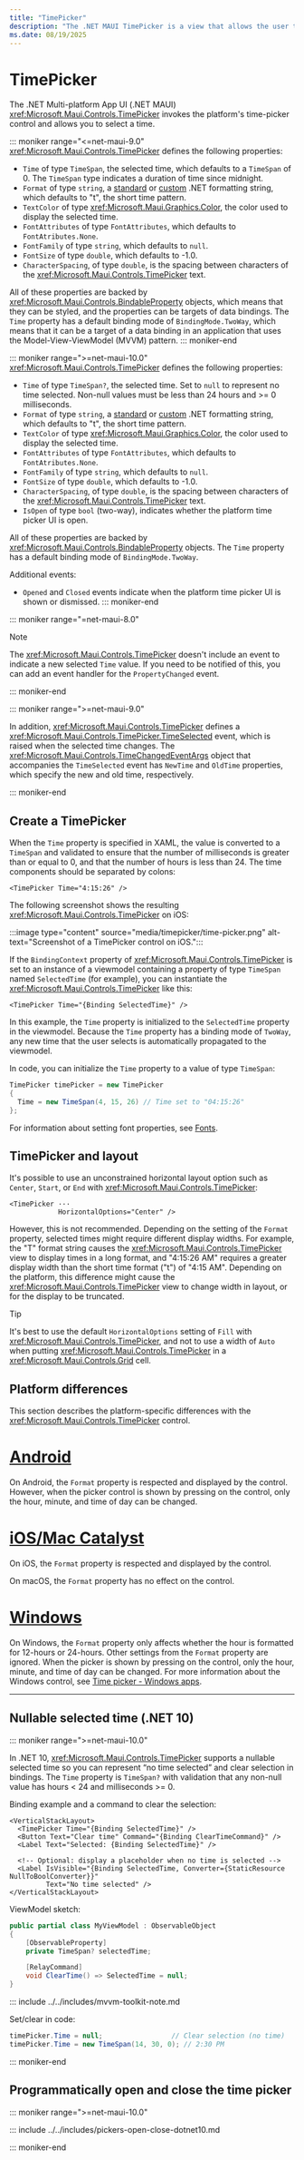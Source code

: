 ```yaml
---
title: "TimePicker"
description: "The .NET MAUI TimePicker is a view that allows the user to select a time."
ms.date: 08/19/2025
---
```


# TimePicker

The .NET Multi-platform App UI (.NET MAUI) <xref:Microsoft.Maui.Controls.TimePicker> invokes the platform's time-picker control and allows you to select a time.

::: moniker range="<=net-maui-9.0"
<xref:Microsoft.Maui.Controls.TimePicker> defines the following properties:

- `Time` of type `TimeSpan`, the selected time, which defaults to a `TimeSpan` of 0. The `TimeSpan` type indicates a duration of time since midnight.
- `Format` of type `string`, a [standard](/dotnet/standard/base-types/standard-date-and-time-format-strings/) or [custom](/dotnet/standard/base-types/custom-date-and-time-format-strings/) .NET formatting string, which defaults to "t", the short time pattern.
- `TextColor` of type <xref:Microsoft.Maui.Graphics.Color>, the color used to display the selected time.
- `FontAttributes` of type `FontAttributes`, which defaults to `FontAtributes.None`.
- `FontFamily` of type `string`, which defaults to `null`.
- `FontSize` of type `double`, which defaults to -1.0.
- `CharacterSpacing`, of type `double`, is the spacing between characters of the <xref:Microsoft.Maui.Controls.TimePicker> text.

All of these properties are backed by <xref:Microsoft.Maui.Controls.BindableProperty> objects, which means that they can be styled, and the properties can be targets of data bindings. The `Time` property has a default binding mode of `BindingMode.TwoWay`, which means that it can be a target of a data binding in an application that uses the Model-View-ViewModel (MVVM) pattern.
::: moniker-end

::: moniker range=">=net-maui-10.0"
<xref:Microsoft.Maui.Controls.TimePicker> defines the following properties:

- `Time` of type `TimeSpan?`, the selected time. Set to `null` to represent no time selected. Non-null values must be less than 24 hours and >= 0 milliseconds.
- `Format` of type `string`, a [standard](/dotnet/standard/base-types/standard-date-and-time-format-strings/) or [custom](/dotnet/standard/base-types/custom-date-and-time-format-strings/) .NET formatting string, which defaults to "t", the short time pattern.
- `TextColor` of type <xref:Microsoft.Maui.Graphics.Color>, the color used to display the selected time.
- `FontAttributes` of type `FontAttributes`, which defaults to `FontAtributes.None`.
- `FontFamily` of type `string`, which defaults to `null`.
- `FontSize` of type `double`, which defaults to -1.0.
- `CharacterSpacing`, of type `double`, is the spacing between characters of the <xref:Microsoft.Maui.Controls.TimePicker> text.
- `IsOpen` of type `bool` (two-way), indicates whether the platform time picker UI is open.

All of these properties are backed by <xref:Microsoft.Maui.Controls.BindableProperty> objects. The `Time` property has a default binding mode of `BindingMode.TwoWay`.

Additional events:

- `Opened` and `Closed` events indicate when the platform time picker UI is shown or dismissed.
::: moniker-end

::: moniker range="=net-maui-8.0"

> [!NOTE]
> The <xref:Microsoft.Maui.Controls.TimePicker> doesn't include an event to indicate a new selected `Time` value. If you need to be notified of this, you can add an event handler for the `PropertyChanged` event.

::: moniker-end

::: moniker range=">=net-maui-9.0"

In addition, <xref:Microsoft.Maui.Controls.TimePicker> defines a <xref:Microsoft.Maui.Controls.TimePicker.TimeSelected> event, which is raised when the selected time changes. The <xref:Microsoft.Maui.Controls.TimeChangedEventArgs> object that accompanies the `TimeSelected` event has `NewTime` and `OldTime` properties, which specify the new and old time, respectively.

::: moniker-end

## Create a TimePicker

When the `Time` property is specified in XAML, the value is converted to a `TimeSpan` and validated to ensure that the number of milliseconds is greater than or equal to 0, and that the number of hours is less than 24. The time components should be separated by colons:

```xaml
<TimePicker Time="4:15:26" />
```

The following screenshot shows the resulting <xref:Microsoft.Maui.Controls.TimePicker> on iOS:

:::image type="content" source="media/timepicker/time-picker.png" alt-text="Screenshot of a TimePicker control on iOS.":::

If the `BindingContext` property of <xref:Microsoft.Maui.Controls.TimePicker> is set to an instance of a viewmodel containing a property of type `TimeSpan` named `SelectedTime` (for example), you can instantiate the <xref:Microsoft.Maui.Controls.TimePicker> like this:

```xaml
<TimePicker Time="{Binding SelectedTime}" />
```

In this example, the `Time` property is initialized to the `SelectedTime` property in the viewmodel. Because the `Time` property has a binding mode of `TwoWay`, any new time that the user selects is automatically propagated to the viewmodel.

In code, you can initialize the `Time` property to a value of type `TimeSpan`:

```csharp
TimePicker timePicker = new TimePicker
{
  Time = new TimeSpan(4, 15, 26) // Time set to "04:15:26"
};
```

For information about setting font properties, see [Fonts](~/user-interface/fonts.md).

## TimePicker and layout

It's possible to use an unconstrained horizontal layout option such as `Center`, `Start`, or `End` with <xref:Microsoft.Maui.Controls.TimePicker>:

```xaml
<TimePicker ···
            HorizontalOptions="Center" />
```

However, this is not recommended. Depending on the setting of the `Format` property, selected times might require different display widths. For example, the "T" format string causes the <xref:Microsoft.Maui.Controls.TimePicker> view to display times in a long format, and "4:15:26 AM" requires a greater display width than the short time format ("t") of "4:15 AM". Depending on the platform, this difference might cause the <xref:Microsoft.Maui.Controls.TimePicker> view to change width in layout, or for the display to be truncated.

> [!TIP]
> It's best to use the default `HorizontalOptions` setting of `Fill` with <xref:Microsoft.Maui.Controls.TimePicker>, and not to use a width of `Auto` when putting <xref:Microsoft.Maui.Controls.TimePicker> in a <xref:Microsoft.Maui.Controls.Grid> cell.

<!--
> [!TIP]
> On Android, the <xref:Microsoft.Maui.Controls.TimePicker> dialog can be customized by overriding the `CreateTimePickerDialog` method in a custom renderer. This allows, for example, additional buttons to be added to the dialog. -->

## Platform differences

This section describes the platform-specific differences with the <xref:Microsoft.Maui.Controls.TimePicker> control.

<!-- markdownlint-disable MD025 -->
<!-- markdownlint-disable MD024 -->
# [Android](#tab/android)

On Android, the `Format` property is respected and displayed by the control. However, when the picker control is shown by pressing on the control, only the hour, minute, and time of day can be changed.

# [iOS/Mac Catalyst](#tab/macios)

On iOS, the `Format` property is respected and displayed by the control.

On macOS, the `Format` property has no effect on the control.

# [Windows](#tab/windows)

On Windows, the `Format` property only affects whether the hour is formatted for 12-hours or 24-hours. Other settings from the `Format` property are ignored. When the picker is shown by pressing on the control, only the hour, minute, and time of day can be changed. For more information about the Windows control, see [Time picker - Windows apps](/windows/apps/design/controls/time-picker).

-----
<!-- markdownlint-enable MD024 -->
<!-- markdownlint-enable MD025 -->

## Nullable selected time (.NET 10)

::: moniker range=">=net-maui-10.0"

In .NET 10, <xref:Microsoft.Maui.Controls.TimePicker> supports a nullable selected time so you can represent “no time selected” and clear selection in bindings. The `Time` property is `TimeSpan?` with validation that any non-null value has hours < 24 and milliseconds >= 0.

Binding example and a command to clear the selection:

```xaml
<VerticalStackLayout>
  <TimePicker Time="{Binding SelectedTime}" />
  <Button Text="Clear time" Command="{Binding ClearTimeCommand}" />
  <Label Text="Selected: {Binding SelectedTime}" />
  
  <!-- Optional: display a placeholder when no time is selected -->
  <Label IsVisible="{Binding SelectedTime, Converter={StaticResource NullToBoolConverter}}"
         Text="No time selected" />
</VerticalStackLayout>
```

ViewModel sketch:

```csharp
public partial class MyViewModel : ObservableObject
{
    [ObservableProperty]
    private TimeSpan? selectedTime;

    [RelayCommand]
    void ClearTime() => SelectedTime = null;
}
```

::: include ../../includes/mvvm-toolkit-note.md

Set/clear in code:

```csharp
timePicker.Time = null;                 // Clear selection (no time)
timePicker.Time = new TimeSpan(14, 30, 0); // 2:30 PM
```

::: moniker-end

## Programmatically open and close the time picker

::: moniker range=">=net-maui-10.0"

::: include ../../includes/pickers-open-close-dotnet10.md

::: moniker-end

